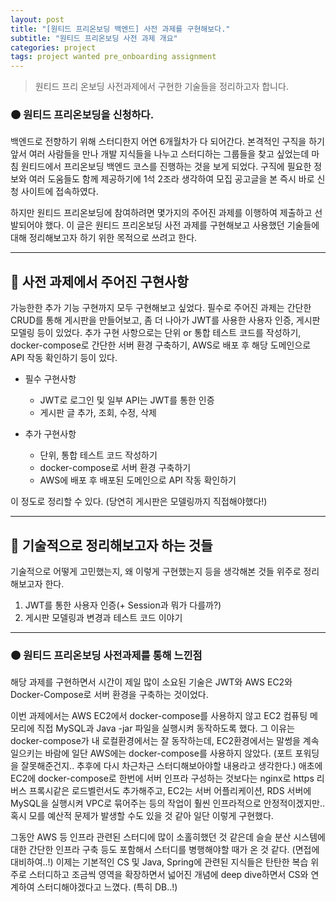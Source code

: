 ```yaml
---
layout: post
title: "[원티드 프리온보딩 백엔드] 사전 과제를 구현해보다."
subtitle: "원티드 프리온보딩 사전 과제 개요"
categories: project
tags: project wanted pre_onboarding assignment
---
```


> 원티드 프리 온보딩 사전과제에서 구현한 기술들을 정리하고자 합니다.

<!--more-->

### 🟤 원티드 프리온보딩을 신청하다.
백엔드로 전향하기 위해 스터디한지 어연 6개월차가 다 되어간다. 본격적인 구직을 하기 앞서 여러 사람들을 만나 개발 지식들을 나누고 스터디하는 그룹들을 찾고 싶었는데 마침 
원티드에서 프리온보딩 백엔드 코스를 진행하는 것을 보게 되었다. 구직에 필요한 정보와 여러 도움들도 함께 제공하기에 1석 2조라 생각하여 모집 공고글을 본 즉시 바로 신청 사이트에 접속하였다.

하지만 원티드 프리온보딩에 참여하려면 몇가지의 주어진 과제를 이행하여 제출하고 선발되어야 했다. 이 글은 원티드 프리온보딩 사전 과제를 구현해보고 사용했던 기술들에 대해 정리해보고자 하기 위한 목적으로 
쓰려고 한다.

---

## 🌱 사전 과제에서 주어진 구현사항
가능한한 추가 기능 구현까지 모두 구현해보고 싶었다. 필수로 주어진 과제는 간단한 CRUD를 통해 게시판을 만들어보고, 좀 더 나아가 JWT를 사용한 사용자 인증, 게시판 모델링 등이 있었다. 
추가 구현 사항으로는 단위 or 통합 테스트 코드를 작성하기, docker-compose로 간단한 서버 환경 구축하기, AWS로 배포 후 해당 도메인으로 API 작동 확인하기 등이 있다.

- 필수 구현사항
  - JWT로 로그인 및 일부 API는 JWT를 통한 인증
  - 게시판 글 추가, 조회, 수정, 삭제


- 추가 구현사항
  - 단위, 통합 테스트 코드 작성하기
  - docker-compose로 서버 환경 구축하기
  - AWS에 배포 후 배포된 도메인으로 API 작동 확인하기

이 정도로 정리할 수 있다. (당연히 게시판은 모델링까지 직접해야했다!)

----

## 🌱 기술적으로 정리해보고자 하는 것들
기술적으로 어떻게 고민했는지, 왜 이렇게 구현했는지 등을 생각해본 것들 위주로 정리해보고자 한다.

1. JWT를 통한 사용자 인증(+ Session과 뭐가 다를까?)
2. 게시판 모델링과 변경과 테스트 코드 이야기

-----

### 🟤 원티드 프리온보딩 사전과제를 통해 느낀점
해당 과제를 구현하면서 시간이 제일 많이 소요된 기술은 JWT와 AWS EC2와 Docker-Compose로 서버 환경을 구축하는 것이었다.


이번 과제에서는 AWS EC2에서 docker-compose를 사용하지 않고 EC2 컴퓨팅 메모리에 직접 MySQL과 Java -jar 파일을 실행시켜 동작하도록 했다. 
그 이유는 docker-compose가 내 로컬환경에서는 잘 동작하는데, EC2환경에서는 말썽을 계속 일으키는 바람에 일단 AWS에는 docker-compose를 사용하지 않았다. 
(포트 포워딩을 잘못해준건지.. 추후에 다시 차근차근 스터디해보아야할 내용라고 생각한다.) 
애초에 EC2에 docker-compose로 한번에 서버 인프라 구성하는 것보다는 nginx로 https 리버스 프록시같은 로드벨런서도 추가해주고, 
EC2는 서버 어플리케이션, RDS 서버에 MySQL을 실행시켜 VPC로 묶어주는 등의 작업이 훨씬 인프라적으로 안정적이겠지만..혹시 모를 예산적 문제가 발생할 수도 있을 것 같아 일단 이렇게 구현했다.


그동안 AWS 등 인프라 관련된 스터디에 많이 소홀히했던 것 같은데 슬슬 분산 시스템에 대한 간단한 인프라 구축 등도 포함해서 스터디를 병행해야할 때가 온 것 같다. (면접에 대비하여..!)
이제는 기본적인 CS 및 Java, Spring에 관련된 지식들은 탄탄한 복습 위주로 스터디하고 조금씩 영역을 확장하면서 넓어진 개념에 deep dive하면서 CS와 연계하여 스터디해야겠다고 느꼈다. (특히 DB..!) 

